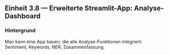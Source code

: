 ## Einheit 3.8 — Erweiterte Streamlit-App: Analyse-Dashboard

### Hintergrund

Man kann eine App bauen, die alle Analyse-Funktionen integriert: Sentiment, Keywords, NER, Zusammenfassung.
